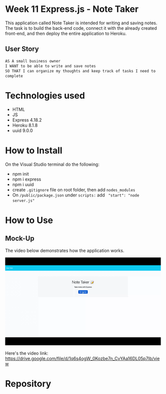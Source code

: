 # Week 11 Express.js - Note Taker  

This application called Note Taker is intended for writing and saving notes.  The task is to build the back-end code, connect it with the already created front-end, and then deploy the entire application to Heroku. 

## User Story

```
AS A small business owner
I WANT to be able to write and save notes
SO THAT I can organize my thoughts and keep track of tasks I need to complete
```

# Technologies used

* HTML
* JS
* Express 4.18.2
* Heroku 8.1.8
* uuid 9.0.0

# How to Install

On the Visual Studio terminal do the following: 

* npm init
* npm i express
* npm i uuid
* create `.gitignore` file on root folder, then add `nodes_modules`
* On `/public/package.json` under `scripts:` add ` "start": "node server.js"` 

# How to Use 




## Mock-Up

The video below demonstrates how the application works. 

![Watch video](./public/assets/image/note-taker.gif)

Here's the video link: https://drive.google.com/file/d/1q6s4ogW_0Kozbe7n_CvYAa16DL05p7Ib/view

# Repository